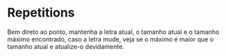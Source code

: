 # Repetitions

Bem direto ao ponto, mantenha a letra atual, o tamanho atual e o tamanho máximo encontrado, caso a letra mude, veja se o máximo é maior que o tamanho atual e atualize-o devidamente.
